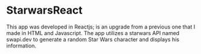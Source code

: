 # StarwarsReact
This app was developed in Reactjs; is an upgrade from a previous one that I made in HTML and Javascript.
The app utilizes a starwars API named swapi.dev to generate a random Star Wars character and displays his information.
